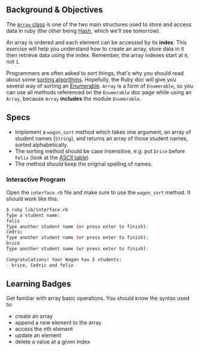 ## Background & Objectives

The [`Array` class](http://www.ruby-doc.org/core-2.2.0/Array.html) is one of the two main structures used to store and access data in ruby (the other being [Hash](http://www.ruby-doc.org/core-2.2.0/Hash.html), which we'll see tomorrow).

An array is ordered and each element can be accessed by its **index**. This exercise will help you
understand how to create an array, store data in it then retrieve data using the index.
Remember, the array indexes start at `0`, not `1`.

Programmers are often asked to sort things, that's why you should read about some [sorting algorithms](http://en.wikipedia.org/wiki/Sorting_algorithm). Hopefully, the Ruby doc will give you several way of sorting an [Enumerable](http://ruby-doc.org/core-2.2.0/Enumerable.html). `Array` is a form of `Enumerable`, so you can use all methods referenced on the `Enumerable` doc page while using an `Array`, because `Array` **includes** the module `Enumerable`.

## Specs

- Implement a `wagon_sort` method which takes one argument, an array of student names (`String`), and returns an array of those student names, sorted alphabetically.
- The sorting method should be case insensitive, e.g. put `brice` before `Felix` (look at the [ASCII table](http://www.asciitable.com/))
- The method should keep the original spelling of names.

### Interactive Program

Open the `interface.rb` file and make sure to use the
`wagon_sort` method. It should work like this:

```bash
$ ruby lib/interface.rb
Type a student name:
felix
Type another student name (or press enter to finish):
Cedric
Type another student name (or press enter to finish):
brice
Type another student name (or press enter to finish):

Congratulations! Your Wagon has 3 students:
- brice, Cedric and felix
```

## Learning Badges

Get familiar with array basic operations. You should know the syntax used to:

- create an array
- append a new element to the array
- access the nth element
- update an element
- delete a value at a given index

